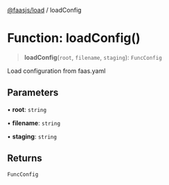 [@faasjs/load](../README.md) / loadConfig

# Function: loadConfig()

> **loadConfig**(`root`, `filename`, `staging`): `FuncConfig`

Load configuration from faas.yaml

## Parameters

• **root**: `string`

• **filename**: `string`

• **staging**: `string`

## Returns

`FuncConfig`
